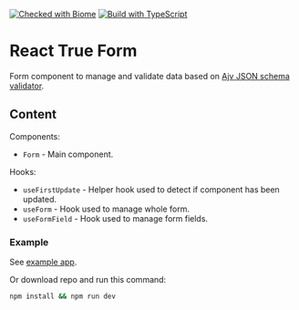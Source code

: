 [![Checked with Biome](https://img.shields.io/badge/Checked_with-Biome-60a5fa?style=flat&logo=biome)](https://biomejs.dev)
[![Build with TypeScript](https://img.shields.io/badge/Build%20with%20-%20TypeScript%20-%20%233178c6?logo=typescript)
](https://www.typescriptlang.org/)

# React True Form

Form component to manage and validate data based on [Ajv JSON schema validator](https://ajv.js.org/).

## Content

Components:

- `Form` - Main component.

Hooks:

- `useFirstUpdate` - Helper hook used to detect if component has been updated.
- `useForm` - Hook used to manage whole form.
- `useFormField` - Hook used to manage form fields.

### Example

See [example app](example\App.tsx).

Or download repo and run this command:

```bash
npm install && npm run dev
```
